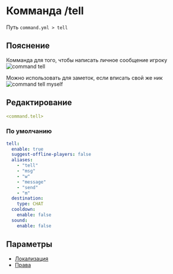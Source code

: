 # Комманда /tell
Путь `command.yml > tell`

## Пояснение
Комманда для того, чтобы написать личное сообщение игроку
![command tell](/commandtell.png)

Можно использовать для заметок, если вписать свой же ник
![command tell myself](/commandtellmyself.png)

## Редактирование
```yaml
<command.tell>
```

### По умолчанию
```yaml
tell:
  enable: true
  suggest-offline-players: false
  aliases:
    - "tell"
    - "msg"
    - "w"
    - "message"
    - "send"
    - "m"
  destination:
    type: CHAT
  cooldown:
    enable: false
  sound:
    enable: false
```

## Параметры

- [Локализация](/docs/localizations/ru_ru/command/tell/)
- [Права](/docs/permission/command/tell/)

<!--@include: @/parts/enable.md-->
<!--@include: @/parts/suggestOfflinePlayers.md-->
<!--@include: @/parts/aliases.md-->
<!--@include: @/parts/destination.md-->
<!--@include: @/parts/cooldown.md-->
<!--@include: @/parts/sound.md-->